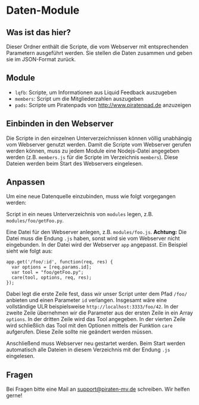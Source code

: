 Daten-Module
============

Was ist das hier?
-----------------

Dieser Ordner enthält die Scripte, die vom Webserver mit entsprechenden Parametern ausgeführt werden. Sie stellen die Daten zusammen und geben sie im JSON-Format zurück.


Module
------

- `lqfb`: Scripte, um Informationen aus Liquid Feedback auszugeben
- `members`: Script um die Mitgliederzahlen auszugeben
- `pads`: Scripte um Piratenpads von http://www.piratenpad.de anzuzeigen


Einbinden in den Webserver
--------------------------

Die Scripte in den einzelnen Unterverzeichnissen können völlig unabhängig vom Webserver genutzt werden. Damit die Scripte vom Webserver gerufen werden können, muss zu jedem Module eine Nodejs-Datei angegeben werden (z.B. `members.js` für die Scripte im Verzeichnis `members`). Diese Dateien werden beim Start des Webservers eingelesen.


Anpassen
--------

Um eine neue Datenquelle einzubinden, muss wie folgt vorgegangen werden:

Script in ein neues Unterverzeichnis von `modules` legen, z.B. `modules/foo/getFoo.py`.

Eine Datei für den Webserver anlegen, z.B. `modules/foo.js`. **Achtung:** Die Datei muss die Endung `.js` haben, sonst wird sie vom Webserver nicht eingebunden. In der Datei wird der Webserver `app` angepasst. Ein Beispiel sieht wie folgt aus:

    app.get('/foo/:id', function(req, res) {
      var options = [req.params.id];
      var tool = "foo/getFoo.py";
      care(tool, options, req, res);
    });

Dabei legt die erste Zeile fest, dass wir unser Script unter dem Pfad `/foo/` anbieten und einen Parameter `id` verlangen. Insgesamt wäre eine vollständige ULR beispielsweise `http://localhost:3333/foo/42`. In der zweite Zeile übernehmen wir die Parameter aus der ersten Zeile in ein Array `options`. In der dritten Zeile wird das Tool angegeben. In der vierten Zeile wird schließlich das Tool mit den Optionen mittels der Funktion `care` aufgerufen. Diese Zeile sollte nie geändert werden müssen.

Anschließend muss Webserver neu gestartet werden. Beim Start werden automatisch alle Dateien in diesem Verzeichnis mit der Endung `.js` eingelesen.


Fragen
------

Bei Fragen bitte eine Mail an support@piraten-mv.de schreiben. Wir helfen gerne!

